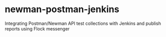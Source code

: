 # newman-postman-jenkins
Integrating Postman/Newman API test collections with Jenkins and publish reports using Flock messenger
